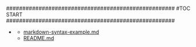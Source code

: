 







####################################################
#TOC START
####################################################
* [](.//README.md)
    * [markdown-syntax-example.md](./markdown-syntax-example.md)
    * [README.md](./README.md)
